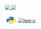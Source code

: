  <div>
  <a href="https://github.com/vicenteigor">
  <img height="180em" src="https://github-readme-stats.vercel.app/api?username=igorvicente&show_icons=true&theme=dracula&include_all_commits=true&count_private=true"/>
  <img height="180em" src="https://github-readme-stats.vercel.app/api/top-langs/?username=igorvicente&layout=compact&langs_count=7&theme=dark"/>
</div>
 
 <div style="display: inline_block"><br>
  <img align="center" alt="Igor-Python" height="30" width="40" src="https://raw.githubusercontent.com/devicons/devicon/master/icons/python/python-original.svg">
  <img align="center" alt="Igor-c" height="30" width="40" src="https://img.shields.io/badge/C-00599C?style=for-the-badge&logo=c&logoColor=white"
</div>










